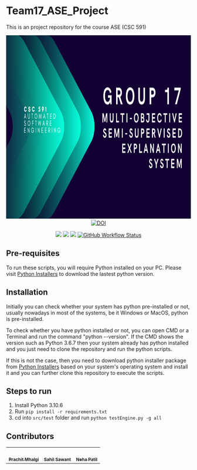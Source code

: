 # Team17_ASE_Project
This is an project repository for the course ASE (CSC 591)

<img src="/etc/AUTOMATED%20SOFTWARE%20ENGINEERING.png" width="1000" height="500"/>

<div align="center">
  <a href="https://zenodo.org/badge/latestdoi/626750616"><img src="https://zenodo.org/badge/626750616.svg" alt="DOI"></a>


  <a href="https://github.com/Prachit99/lua-decoder"><img src="https://img.shields.io/github/repo-size/Prachit99/lua-decoder?style=for-the-badge"></a>
  <a href="https://github.com/Prachit99/Team17_ASE_Project/blob/main/LICENSE"><img src="https://img.shields.io/github/license/Prachit99/lua-decoder?style=for-the-badge"></a>
  <a href="https://github.com/Prachit99/Team17_ASE_Project/graphs/contributors"><img src="https://img.shields.io/github/contributors/Prachit99/lua-decoder?style=for-the-badge"/></a>
  <a href="https://github.com/Prachit99/lua-decoder/actions/workflows/python-app.yml"><img alt="GitHub Workflow Status" src="https://img.shields.io/github/actions/workflow/status/Prachit99/Team17_ASE_Project/python-app.yml?style=for-the-badge"></a>
</div>
  
## Pre-requisites
To run these scripts, you will require Python installed on your PC. Please visit [Python Installers](https://www.python.org/downloads/) to download the lastest python version.

## Installation
Initially you can check whether your system has python pre-installed or not, usually nowadays in most of the systems, be it Windows or MacOS, python is pre-installed. 

To check whether you have python installed or not, you can open CMD or a Terminal and run the command "python --version". If the CMD shows the version such as Python 3.6.7 then your system already has python installed and you just need to clone the repository and run the python scripts. 

If this is not the case, then you need to download python installer package from [Python Installers](https://www.python.org/downloads/) based on your system's operating system and install it and you can further clone this repository to execute the scripts.

## Steps to run
1. Install Python 3.10.6<br>
2. Run `pip install -r requirements.txt`<br>
3. cd into `src/test` folder and run `python testEngine.py -g all`

## Contributors 

<table>
  <tr>
    <td align="center"><a href="https://github.com/Prachit99"><img src="https://avatars.githubusercontent.com/Prachit99" width="100px;" alt=""/><br /><sub><b>Prachit Mhalgi</b></sub></a></td>
    <td align="center"><a href="https://github.com/Darkspur"><img src="https://avatars.githubusercontent.com/Darkspur" width="100px;" alt=""/><br /><sub><b>Sahil Sawant</b></sub></a><br /></td>
    <td align="center"><a href="https://github.com/neha7799"><img src="https://avatars.githubusercontent.com/neha7799" width="100px;" alt=""/><br /><sub><b>Neha Patil</b></sub></a><br /></td>
  </tr>
</table>
